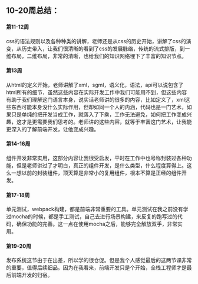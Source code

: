 ## 10-20周总结：
#### 第11-12周
css的语法规则以及各种种类的讲解，老师还是从css的历史开始，讲解了css的演变，从历史带入，让我们很清晰的看到了css的发展脉络，传统的流式排版，到一维布局，二维布局，非常的清晰，也给我们的知识网络埋下了丰富的知识节点。

#### 第13周
从html的定义开始，老师讲解了xml，sgml，语义化，语法，api可以说包含了html所有的细节，虽然这些内容在实际开发工作中我们可能用不到，但这些内容有助于我们理解这门语言本身，说实话老师讲的很多的内容，比如定义了，xml这些东西可能本身没什么实际作用，但却如同一个人的内涵，代码也是一门艺术，如果只是单纯的把开发当成工作，就落入了下乘，工作无法避免，如何把工作变成兴趣，这才是更需要我们思考的。老师讲的这些内容，就等于丰富这门艺术，让我能更深入的了解前端开发，让他变成兴趣。

#### 第14-16周
组件开发非常实用，这部分内容让我很受启发，平时在工作中也号称封装过各种功能，但是老师讲过了才明白，真正的组件开发，是什么类型，什么程度算得上。这么一想以前的封装组件，顶天算是非常小的复用组件，根本不算是正经的组件开发。

#### 第17-18周
单元测试，webpack构建，都是前端非常重要的工具。单元测试在我之前没有学过mocha的时候，都是手工测试，自己去进行场景构建，来反复的跑写过的代码，确保功能的完善。这一点在使用mocha之后，能够完全解放双手，非常实用。

#### 第19-20周
发布系统这节由于在出差，所以学的很仓促。但是我个人感觉最后的这两节课非常的重要，值得后续细品。因为在我看来，前端开发只是个开始，全栈工程师才是最后前端开发的归宿。
